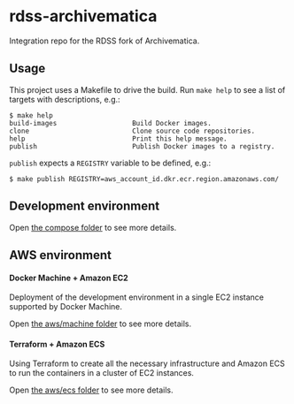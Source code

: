 # rdss-archivematica

Integration repo for the RDSS fork of Archivematica.

## Usage

This project uses a Makefile to drive the build. Run `make help` to see a list
of targets with descriptions, e.g.:

```
$ make help
build-images                   Build Docker images.
clone                          Clone source code repositories.
help                           Print this help message.
publish                        Publish Docker images to a registry.
```

`publish` expects a `REGISTRY` variable to be defined, e.g.:

    $ make publish REGISTRY=aws_account_id.dkr.ecr.region.amazonaws.com/

## Development environment

Open [the compose folder](compose) to see more details.

## AWS environment

#### Docker Machine + Amazon EC2

Deployment of the development environment in a single EC2 instance supported by Docker Machine.

Open [the aws/machine folder](aws/machine) to see more details.

#### Terraform + Amazon ECS

Using Terraform to create all the necessary infrastructure and Amazon ECS to run the containers in a cluster of EC2 instances.

Open [the aws/ecs folder](aws/ecs) to see more details.
